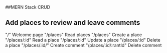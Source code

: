 ##MERN Stack CRUD

## Add places to review and leave comments

"/" Welcome page
"/places" Read places
"/places" Create a place
"/places/:id" Read a place
"/places/:id" Update a place
"/places/:id" Delete a place
"/places/:id/" Create comment
"/places/:id/:rantId" Delete comment
